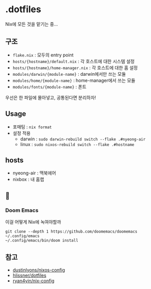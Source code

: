 # .dotfiles

Nix에 모든 것을 맡기는 중...

## 구조

- `flake.nix` : 모두의 entry point
- `hosts/{hostname}/default.nix` : 각 호스트에 대한 시스템 설정
- `hosts/{hostname}/home-manager.nix` : 각 호스트에 대한 홈 설정
- `modules/darwin/{module-name}` : darwin에서만 쓰는 모듈
- `modules/home/{module-name}` : home-manager에서 쓰는 모듈
- `modules/fonts/{module-name}` : 폰트

우선은 한 파일에 몰아넣고, 공통된다면 분리하자!

## Usage

- 포매팅 : `nix format`
- 설정 적용
  - darwin : `sudo darwin-rebuild switch --flake .#nyeong-air`
  - linux : `sudo nixos-rebuild switch --flake .#hostname`

## hosts

- nyeong-air : 맥북에어
- nixbox : 내 홈랩

## 🤔

### Doom Emacs

이걸 어떻게 Nix에 녹여야할까

```
git clone --depth 1 https://github.com/doomemacs/doomemacs ~/.config/emacs
~/.config/emacs/bin/doom install
```

## 참고

- [dustinlyons/nixos-config](https://github.com/dustinlyons/nixos-config)
- [hlissner/dotfiles](https://github.com/hlissner/dotfiles)
- [ryan4yin/nix-config](https://github.com/ryan4yin/nix-config)
